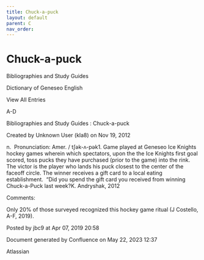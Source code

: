 ```yaml
---
title: Chuck-a-puck
layout: default
parent: C
nav_order:
---
```


# Chuck-a-puck

Bibliographies and Study Guides

Dictionary of Geneseo English

View All Entries

A-D

Bibliographies and Study Guides : Chuck-a-puck

Created by  Unknown User (kla8) on Nov 19, 2012

n.  Pronunciation: Amer. / tʃək-ʌ-pək1. Game played at Geneseo Ice Knights hockey games wherein which spectators, upon the the Ice Knights first goal scored, toss pucks they have purchased (prior to the game) into the rink. The victor is the player who lands his puck closest to the center of the faceoff circle. The winner receives a gift card to a local eating establishment.  “Did you spend the gift card you received from winning Chuck-a-Puck last week?K. Andryshak, 2012

Comments:

Only 20% of those surveyed recognized this hockey game ritual (J Costello, A-F, 2019).

Posted by jbc9 at Apr 07, 2019 20:58

Document generated by Confluence on May 22, 2023 12:37

Atlassian

